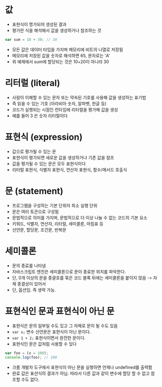 # 값

- 표현식이 명가되어 생성된 결과
- 평가란 식을 해석해서 값을 생성하거나 참조하는 것

```javascript
var sum = 10 + 30; // 30
```

- 모든 값은 데이터 타입을 가지며 메모리에 비트의 나열로 저장됨
- 메모리에 저장된 값을 숫자로 해석하면 65, 문자로는 'A'
- 위 예제에서 sum에 할당되는 것은 10+20이 아니라 30

# 리터럴 (literal)

- 사람이 이해할 수 있는 문자 또는 약속된 기호를 사용해 값을 생성하는 표기법
- 즉 읽을 수 있는 기호 (아라비아 숫자, 알파벳, 한글 등)
- 코드가 실행되는 시점인 런타임에 리터럴을 평가해 값을 생성
- 예를 들어 3 은 숫자 리터럴이다

# 표현식 (expression)

- 값으로 평가될 수 있는 문
- 표현식이 평가되면 새로운 값을 생성하거나 기존 값을 참조
- 값을 평가될 수 있는 문은 모두 표현식이다
- 리터럴 표현식, 식별자 표현식, 연산자 표현식, 함수/메서드 호출식

# 문 (statement)

- 프로그램을 구성하는 기본 단위자 최소 실행 단위
- 문은 여러 토큰으로 구성됨
- 문법적으로 의미를 가지며, 문법적으로 더 이상 나눌 수 없는 코드의 기본 요소
- 키워드, 식별자, 연산자, 리터럴, 세미콜론, 마침표 등
- 선언문, 할당문, 조건문, 반복문

# 세미콜론

- 문의 종료를 나타냄
- 자바스크립트 엔진은 세미콜론으로 문이 종료한 위치를 파악한다.
- 단, 0개 이상의 문을 중괄호를 묶은 코드 블록 뒤에는 세미콜론을 붙이지 않음 -> 자체 종결성이 있어서
- 단, 옵션임. 즉 생략 가능.

# 표현식인 문과 표현식이 아닌 문

- 표현식은 문의 일부일 수도 있고 그 자체로 문이 될 수도 있음
- `var x;` 변수 선언문은 표현식이 아닌 문이다.
- `var 1 + 2;` 표현식이면서 완전한 문이다.
- 표현식인 문은 값처럼 사용할 수 있다

```javascript
var foo = (x = 100);
console.log(foo); // 100
```

- 크롬 개발자 도구에서 표현식이 아닌 문을 실행하면 언제나 undefined를 출력함
- 완료 값은 표션식의 결과가 아님. 따라서 다른 값과 같이 변수에 할당 할 수 없고 참조할 수도 없다.
